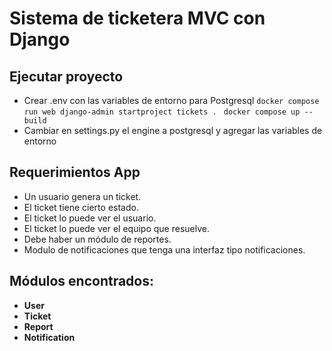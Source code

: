 # Sistema de ticketera MVC con Django

## Ejecutar proyecto
- Crear .env con las variables de entorno para Postgresql
`docker compose run web django-admin startproject tickets . `
`docker compose up --build`
- Cambiar en settings.py el engine a postgresql y agregar las variables de entorno

## Requerimientos App
- Un usuario genera un ticket.
- El ticket tiene cierto estado.
- El ticket lo puede ver el usuario.
- El ticket lo puede ver el equipo que resuelve.
- Debe haber un módulo de reportes.
- Modulo de notificaciones que tenga una interfaz tipo notificaciones.

## Módulos encontrados:
- **User**
- **Ticket**
- **Report**
- **Notification**

